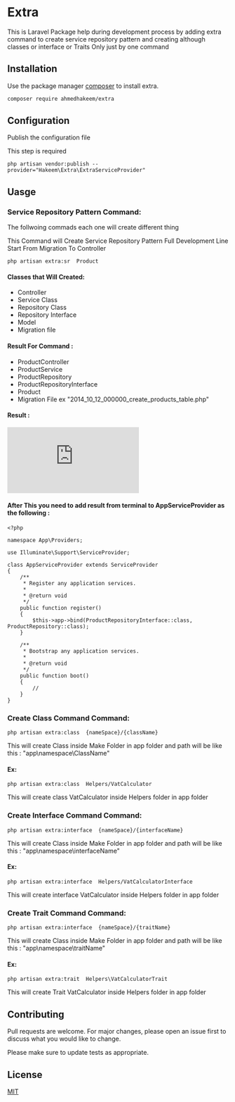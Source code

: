 # Extra

This is Laravel Package help during development process by adding extra command to create service repository pattern and creating although classes or interface or Traits Only just by one command

## Installation

Use the package manager [composer](https://getcomposer.org/) to install extra.

```bash
composer require ahmedhakeem/extra
```

## Configuration

Publish the configuration file

This step is required

```
php artisan vendor:publish --provider="Hakeem\Extra\ExtraServiceProvider"
```

## Uasge

### Service Repository Pattern Command:

The follwoing commads each one will create different thing

This Command will Create Service Repository Pattern Full Development Line Start From Migration To Controller

```
php artisan extra:sr  Product
```

#### Classes that Will Created:

- Controller
- Service Class
- Repository Class
- Repository Interface
- Model
- Migration file

#### Result For Command :

- ProductController
- ProductService
- ProductRepository
- ProductRepositoryInterface
- Product
- Migration File ex "2014_10_12_000000_create_products_table.php"

#### Result :

![Image of Yaktocat](https://files.fm/thumb_show.php?i=apqxzkw93)

#### After This you need to add result from terminal to AppServiceProvider as the following :

```
<?php

namespace App\Providers;

use Illuminate\Support\ServiceProvider;

class AppServiceProvider extends ServiceProvider
{
    /**
     * Register any application services.
     *
     * @return void
     */
    public function register()
    {
        $this->app->bind(ProductRepositoryInterface::class, ProductRepository::class);
    }

    /**
     * Bootstrap any application services.
     *
     * @return void
     */
    public function boot()
    {
        //
    }
}

```

### Create Class Command Command:

```
php artisan extra:class  {nameSpace}/{className}
```

This will create Class inside Make Folder in app folder and path will be like this : "app\namespace\ClassName"

#### Ex:

```
php artisan extra:class  Helpers/VatCalculator
```

This will create class VatCalculator inside Helpers folder in app folder

### Create Interface Command Command:

```
php artisan extra:interface  {nameSpace}/{interfaceName}
```

This will create Class inside Make Folder in app folder and path will be like this : "app\namespace\interfaceName"

#### Ex:

```
php artisan extra:interface  Helpers/VatCalculatorInterface
```

This will create interface VatCalculator inside Helpers folder in app folder

### Create Trait Command Command:

```
php artisan extra:interface  {nameSpace}/{traitName}
```

This will create Class inside Make Folder in app folder and path will be like this : "app\namespace\traitName"

#### Ex:

```
php artisan extra:trait  Helpers\VatCalculatorTrait
```

This will create Trait VatCalculator inside Helpers folder in app folder

## Contributing

Pull requests are welcome. For major changes, please open an issue first to discuss what you would like to change.

Please make sure to update tests as appropriate.

## License

[MIT](https://choosealicense.com/licenses/mit/)
